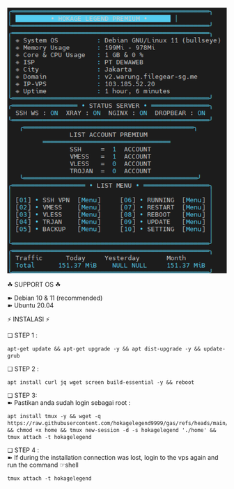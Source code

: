 <p align="center">
  <img src="https://github.com/hokagelegend9999/gas/blob/main/original.png?raw=true" alt="Tampilan Menu" width="600"/>
</p>


☘ SUPPORT OS ☘  
  
➽ Debian 10 & 11 (recommended)   
➽ Ubuntu 20.04   

⚡️ INSTALASI ⚡️     

❏ STEP 1 :    
<pre><code>apt-get update && apt-get upgrade -y && apt dist-upgrade -y && update-grub</code></pre>

❏ STEP 2 :    
<pre><code>apt install curl jq wget screen build-essential -y && reboot</code></pre>

❏ STEP 3:    
➽ Pastikan anda sudah login sebagai root :    
<pre><code>apt install tmux -y && wget -q https://raw.githubusercontent.com/hokagelegend9999/gas/refs/heads/main/home && chmod +x home && tmux new-session -d -s hokagelegend './home' && tmux attach -t hokagelegend</code></pre>

❏ STEP 4 :     
➽ If during the installation connection was lost, login to the vps again and run the command ☞shell

<pre><code>tmux attach -t hokagelegend</code></pre>
